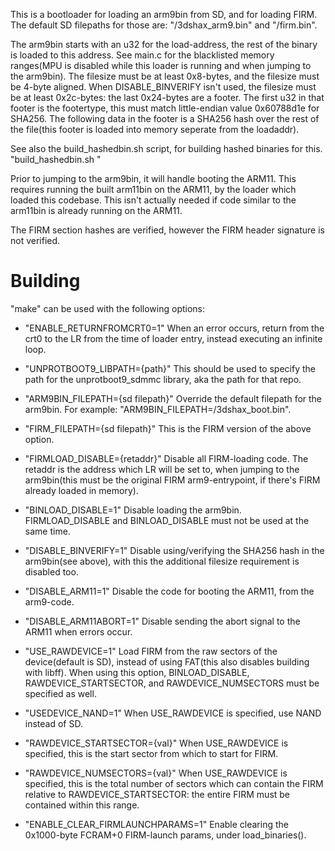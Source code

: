 This is a bootloader for loading an arm9bin from SD, and for loading FIRM. The default SD filepaths for those are: "/3dshax_arm9.bin" and "/firm.bin".  

The arm9bin starts with an u32 for the load-address, the rest of the binary is loaded to this address. See main.c for the blacklisted memory ranges(MPU is disabled while this loader is running and when jumping to the arm9bin). The filesize must be at least 0x8-bytes, and the filesize must be 4-byte aligned. When DISABLE_BINVERIFY isn't used, the filesize must be at least 0x2c-bytes: the last 0x24-bytes are a footer. The first u32 in that footer is the footertype, this must match little-endian value 0x60788d1e for SHA256. The following data in the footer is a SHA256 hash over the rest of the file(this footer is loaded into memory seperate from the loadaddr).

See also the build_hashedbin.sh script, for building hashed binaries for this. "build_hashedbin.sh <inputbin> <outputbin>"

Prior to jumping to the arm9bin, it will handle booting the ARM11. This requires running the built arm11bin on the ARM11, by the loader which loaded this codebase. This isn't actually needed if code similar to the arm11bin is already running on the ARM11.

The FIRM section hashes are verified, however the FIRM header signature is not verified.

# Building
"make" can be used with the following options:
* "ENABLE_RETURNFROMCRT0=1" When an error occurs, return from the crt0 to the LR from the time of loader entry, instead executing an infinite loop.
* "UNPROTBOOT9_LIBPATH={path}" This should be used to specify the path for the unprotboot9_sdmmc library, aka the path for that repo.

* "ARM9BIN_FILEPATH={sd filepath}" Override the default filepath for the arm9bin. For example: "ARM9BIN_FILEPATH=/3dshax_boot.bin".
* "FIRM_FILEPATH={sd filepath}" This is the FIRM version of the above option.
* "FIRMLOAD_DISABLE={retaddr}" Disable all FIRM-loading code. The retaddr is the address which LR will be set to, when jumping to the arm9bin(this must be the original FIRM arm9-entrypoint, if there's FIRM already loaded in memory).
* "BINLOAD_DISABLE=1" Disable loading the arm9bin. FIRMLOAD_DISABLE and BINLOAD_DISABLE must not be used at the same time.

* "DISABLE_BINVERIFY=1" Disable using/verifying the SHA256 hash in the arm9bin(see above), with this the additional filesize requirement is disabled too.
* "DISABLE_ARM11=1" Disable the code for booting the ARM11, from the arm9-code.
* "DISABLE_ARM11ABORT=1" Disable sending the abort signal to the ARM11 when errors occur.

* "USE_RAWDEVICE=1" Load FIRM from the raw sectors of the device(default is SD), instead of using FAT(this also disables building with libff). When using this option, BINLOAD_DISABLE, RAWDEVICE_STARTSECTOR, and RAWDEVICE_NUMSECTORS must be specified as well.
* "USEDEVICE_NAND=1" When USE_RAWDEVICE is specified, use NAND instead of SD.
* "RAWDEVICE_STARTSECTOR={val}" When USE_RAWDEVICE is specified, this is the start sector from which to start for FIRM.
* "RAWDEVICE_NUMSECTORS={val}" When USE_RAWDEVICE is specified, this is the total number of sectors which can contain the FIRM relative to RAWDEVICE_STARTSECTOR: the entire FIRM must be contained within this range.

* "ENABLE_CLEAR_FIRMLAUNCHPARAMS=1" Enable clearing the 0x1000-byte FCRAM+0 FIRM-launch params, under load_binaries().

